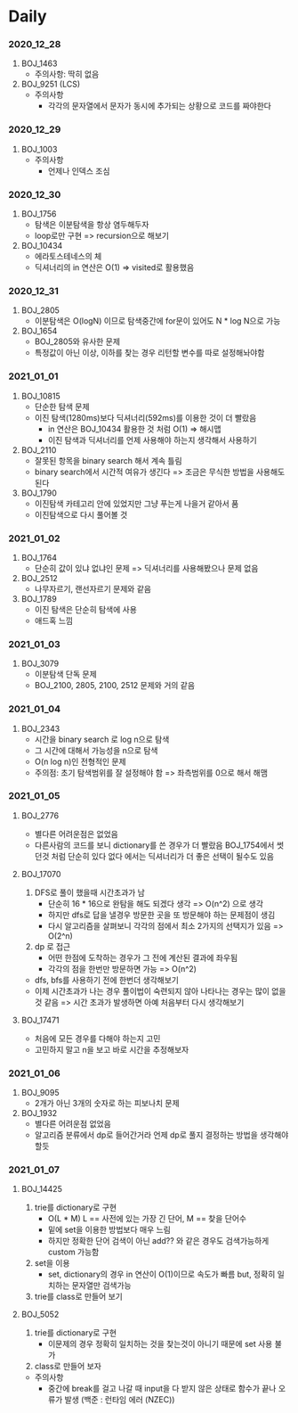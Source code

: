 # Daily



### 2020_12_28

1. BOJ_1463
   - 주의사항: 딱히 없음
2. BOJ_9251 (LCS)
   - 주의사항
     - 각각의 문자열에서 문자가 동시에 추가되는 상황으로 코드를 짜야한다



### 2020_12_29

1. BOJ_1003
   - 주의사항
     - 언제나 인덱스 조심



### 2020_12_30

1. BOJ_1756
   - 탐색은 이분탐색을 항상 염두해두자
   - loop로만 구현 => recursion으로 해보기
2. BOJ_10434
   - 에라토스테네스의 체
   - 딕셔너리의 in 연산은 O(1) => visited로 활용했음
   



### 2020_12_31

1. BOJ_2805
   - 이분탐색은 O(logN) 이므로 탐색중간에 for문이 있어도 N * log N으로 가능
2. BOJ_1654
   - BOJ_2805와 유사한 문제
   - 특정값이 아닌 이상, 이하를 찾는 경우 리턴할 변수를 따로 설정해놔야함



### 2021_01_01

1. BOJ_10815
   - 단순한 탐색 문제
   - 이진 탐색(1280ms)보다 딕셔너리(592ms)를 이용한 것이 더 빨랐음
     - in 연산은 BOJ_10434 활용한 것 처럼 O(1) => 해시맵
     - 이진 탐색과 딕셔너리를 언제 사용해야 하는지 생각해서 사용하기
2. BOJ_2110
   - 잘못된 항목을 binary search 해서 계속 틀림
   - binary search에서 시간적 여유가 생긴다 => 조금은 무식한 방법을 사용해도 된다
3. BOJ_1790
   - 이진탐색 카테고리 안에 있었지만 그냥 푸는게 나을거 같아서 품
   - 이진탐색으로 다시 풀어볼 것



### 2021_01_02

1. BOJ_1764
   - 단순히 값이 있냐 없냐인 문제 => 딕셔너리를 사용해봤으나 문제 없음
2. BOJ_2512
   - 나무자르기, 랜선자르기 문제와 같음
3. BOJ_1789
   - 이진 탐색은 단순히 탐색에 사용
   - 애드혹 느낌



### 2021_01_03

1. BOJ_3079
   - 이분탐색 단독 문제
   - BOJ_2100, 2805, 2100, 2512 문제와 거의 같음



### 2021_01_04

1. BOJ_2343
   - 시간을 binary search 로 log n으로 탐색
   - 그 시간에 대해서 가능성을 n으로 탐색
   - O(n log n)인 전형적인 문제
   - 주의점: 초기 탐색범위를 잘 설정해야 함 => 좌측범위를 0으로 해서 해맴



### 2021_01_05

1. BOJ_2776
   - 별다른 어려운점은 없었음
   - 다른사람의 코드를 보니 dictionary를 쓴 경우가 더 빨랐음
     BOJ_1754에서 썻던것 처럼 단순히 있다 없다 에서는 딕셔너리가 더 좋은 선택이 될수도 있음
   
2. BOJ_17070

   1. DFS로 풀이 했을때 시간초과가 남
      - 단순히 16 * 16으로 완탐을 해도 되겠다 생각 => O(n^2) 으로 생각
      - 하지만 dfs로 답을 낼경우 방문한 곳을 또 방문해야 하는 문제점이 생김
      - 다시 알고리즘을 살펴보니 각각의 점에서 최소 2가지의 선택지가 있음 => O(2^n)
   2. dp 로 접근
      - 어떤 한점에 도착하는 경우가 그 전에 계산된 결과에 좌우됨
      - 각각의 점을 한번만 방문하면 가능 => O(n^2)

   - dfs, bfs를 사용하기 전에 한번더 생각해보기
   - 이제 시간초과가 나는 경우 풀이법이 숙련되지 않아 나타나는 경우는 많이 없을것 같음 => 시간 초과가 발생하면 아예 처음부터 다시 생각해보기

3. BOJ_17471

   - 처음에 모든 경우를 다해야 하는지 고민
   - 고민하지 말고 n을 보고 바로 시간을 추정해보자



### 2021_01_06

1. BOJ_9095
   - 2개가 아닌 3개의 숫자로 하는 피보나치 문제
2. BOJ_1932
   - 별다른 어려운점 없었음
   - 알고리즘 분류에서 dp로 들어간거라 언제 dp로 풀지 결정하는 방법을 생각해야 할듯



### 2021_01_07

1. BOJ_14425

   1. trie를 dictionary로 구현
      - O(L * M)  L == 사전에 있는 가장 긴 단어, M == 찾을 단어수
      - 밑에 set을 이용한 방법보다 매우 느림
      - 하지만 정확한 단어 검색이 아닌 add?? 와 같은 경우도 검색가능하게 custom 가능함
   2. set을 이용
      - set, dictionary의 경우 in 연산이 O(1)이므로 속도가 빠름
        but, 정확히 일치하는 문자열만 검색가능
   3. trie를 class로 만들어 보기

2. BOJ_5052

   1. trie를 dictionary로 구현
      - 이문제의 경우 정확히 일치하는 것을 찾는것이 아니기 때문에 set 사용 불가
   2. class로 만들어 보자

   - 주의사항 
     - 중간에 break를 걸고 나갈 때 input을 다 받지 않은 상태로 함수가 끝나 오류가 발생
       (백준 : 런타임 에러 (NZEC))